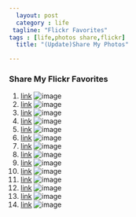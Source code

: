 ---  layout: post  category : life  tagline: "Flickr Favorites"tags : [life,photos share,flickr]   title: "(Update)Share My Photos"---### Share My Flickr Favorites  

1. [link](https://www.flickr.com/photos/hkvam/15330623771/in/photostream/)
![image](http://c1.staticflickr.com/3/2944/15330623771_e3999ac842_k.jpg)2. [link](https://www.flickr.com/photos/hkvam/15234742202/in/photostream/)
![image](http://c2.staticflickr.com/4/3856/15234742202_4aa2943d52_k.jpg)3. [link](https://www.flickr.com/photos/hkvam/15003996360/in/photostream/)
![image](http://c2.staticflickr.com/4/3867/15003996360_4d2b86c55b_k.jpg)4. [link](https://www.flickr.com/photos/hkvam/14980263949/in/photostream/)
![image](http://c2.staticflickr.com/4/3855/14980263949_725dc6ea69_k.jpg)5. [link](https://www.flickr.com/photos/hkvam/11472818314/in/photostream/)
![image](http://c2.staticflickr.com/6/5525/11472818314_39990cb5df_h.jpg)6. [link](https://www.flickr.com/photos/hkvam/10806628013/in/photostream/)
![image](http://c1.staticflickr.com/3/2873/10806628013_bdb3fa54db_k.jpg)7. [link](https://www.flickr.com/photos/hkvam/10784947164/in/photostream/)
![image](http://c2.staticflickr.com/4/3768/10784947164_bd6649ee77_h.jpg)8. [link](https://www.flickr.com/photos/hkvam/10635581226/in/photostream/)
![image](http://c1.staticflickr.com/3/2828/10635581226_9820c34fa1_k.jpg)9. [link](https://www.flickr.com/photos/hkvam/9452491613/in/photostream/)
![image](http://c2.staticflickr.com/8/7388/9452491613_27231b5930_h.jpg)10. [link](https://www.flickr.com/photos/hkvam/9408194345/in/photostream/)
![image](http://c2.staticflickr.com/6/5520/9408194345_4ea646c7ce_h.jpg)11. [link](https://www.flickr.com/photos/hkvam/9359583252/in/photostream/)
![image](http://c2.staticflickr.com/6/5327/9359583252_6acfcf2d75_h.jpg)12. [link](https://www.flickr.com/photos/hkvam/9349646471/in/photostream/)
![image](http://c1.staticflickr.com/3/2813/9349646471_7e3bc0cd0c_b.jpg)13. [link](https://www.flickr.com/photos/hkvam/9137541641/in/photostream/)
![image](http://c2.staticflickr.com/6/5465/9137541641_635a22f343_h.jpg)14. [link](https://www.flickr.com/photos/hkvam/8738908333/in/photostream/)
![image](http://c2.staticflickr.com/8/7288/8738908333_04a537c5d1_h.jpg)